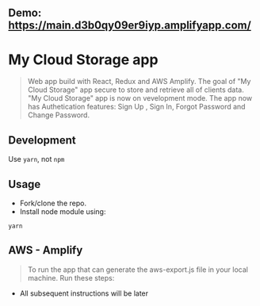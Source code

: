 ## Demo: https://main.d3b0qy09er9iyp.amplifyapp.com/

# My Cloud Storage app

> Web app build with React, Redux and AWS Amplify.
> The goal of "My Cloud Storage" app secure to store and retrieve all of clients data.
> "My Cloud Storage" app is now on vevelopment mode.
> The app now has Authetication features: Sign Up , Sign In, Forgot Password and Change Password.

## Development

Use `yarn`, not `npm`

## Usage

- Fork/clone the repo.
- Install node module using:

```console
yarn
```
## AWS - Amplify

> To run the app that can generate the aws-export.js file in your local machine. Run these steps:

- All subsequent instructions will be later
